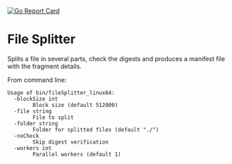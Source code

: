 [![Go Report Card](https://goreportcard.com/badge/github.com/frncscsrcc/filesplitter)](https://goreportcard.com/report/github.com/frncscsrcc/filesplitter)

File Splitter
===

Splits a file in several parts, check the digests and produces a manifest file with the fragment details.

From command line:
```
Usage of bin/fileSplitter_linux64:
  -blockSize int
    	Block size (default 512000)
  -file string
    	File to split
  -folder string
    	Folder for splitted files (default "./")
  -noCheck
    	Skip digest verification
  -workers int
    	Parallel workers (default 1)

```